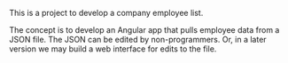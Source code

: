 This is a project to develop a company employee list.

The concept is to develop an Angular app that pulls employee data from a JSON file. 
The JSON can be edited by non-programmers. Or, in a later version we may build a web
interface for edits to the file.